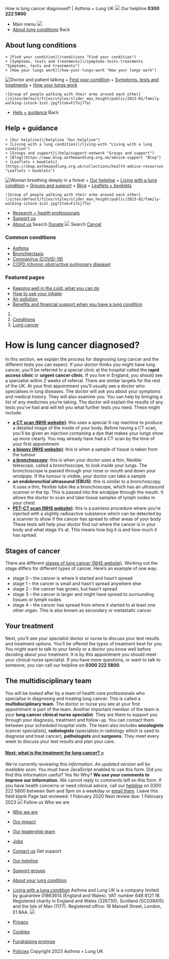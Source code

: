 
How is lung cancer diagnosed? | Asthma + Lung UK
 [![](/themes/custom/asthma-lung-uk/images/aluk-logo.png)](/ "Homepage")
 Our helpline **0300 222 5800**
* Main menu
![](/wingsuit/asthma-lung-uk/images/aluk-logo.png)
* [About lung conditions](#about "About lung conditions")
 Back
 
## About lung conditions
	+ [Find your condition](/conditions "Find your condition")
	+ [Symptoms, tests and treatments](/symptoms-tests-treatments "Symptoms, tests and treatments")
	+ [How your lungs work](/how-your-lungs-work "How your lungs work")
![Doctor and patient talking](/sites/default/files/styles/slider_max_height/public/2023-02/119589.jpg?itok=IfMKqhqJ)
	+ [Find your condition](/conditions)
	+ [Symptoms, tests and treatments](/symptoms-tests-treatments)
	+ [How your lungs work](/how-your-lungs-work)
	
	
	![Group of people walking with their arms around each other](/sites/default/files/styles/slider_max_height/public/2023-02/family-walking-istock-1col.jpg?itok=FiToj77a)
* [Help + guidance](#get-support "Help + guidance")
 Back
 
## Help + guidance
	+ [Our helpline](/helpline "Our helpline")
	+ [Living with a lung condition](/living-with "Living with a lung condition")
	+ [Groups and support](/help/support-network "Groups and support")
	+ [Blog](https://www.blog.asthmaandlung.org.uk/advice-support "Blog")
	+ [Leaflets + booklets](https://shop.asthmaandlung.org.uk/collections/health-advice-resources "Leaflets + booklets")
![Woman breathing deeply in a forest](/sites/default/files/styles/slider_max_height/public/2023-02/A%2BLUK%20Generic73.jpg?itok=IY-jWei3)
	+ [Our helpline](/helpline)
	+ [Living with a lung condition](/living-with)
	+ [Groups and support](/help/support-network)
	+ [Blog](https://www.blog.asthmaandlung.org.uk/advice-support)
	+ [Leaflets + booklets](https://shop.asthmaandlung.org.uk/collections/health-advice-resources "Leaflets and booklets about lung conditions")
	
	
	![Group of people walking with their arms around each other](/sites/default/files/styles/slider_max_height/public/2023-02/family-walking-istock-1col.jpg?itok=FiToj77a)
* [Research + health professionals](/research-health-professionals "Research + health professionals")
* [Support us](/support-us "Support us")
* [About us](/about-us "About us")
Search
[Donate](https://action.asthmaandlung.org.uk/page/99720/donate/1?ea_tracking_id=General_WebsiteALUK_Header_Regular "Donate") 
 [![](/themes/custom/asthma-lung-uk/images/aluk-logo.png)](/ "Homepage")
Search
[Cancel](#)
### Common conditions
* [Asthma](/conditions/asthma)
* [Bronchiectasis](/conditions/bronchiectasis)
* [Coronavirus (COVID-19)](/conditions/coronavirus)
* [COPD (chronic obstructive pulmonary disease)](/conditions/copd-chronic-obstructive-pulmonary-disease)
### Featured pages
* [Keeping well in the cold: what you can do](/living-with/cold-weather)
* [How to use your inhaler](/living-with/inhaler-videos)
* [Air pollution](/living-with/air-pollution)
* [Benefits and financial support when you have a lung condition](/living-with/benefits)
1. 
3. [Conditions](/conditions)
5. [Lung cancer](/conditions/lung-cancer)
# How is lung cancer diagnosed?
In this section, we explain the process for diagnosing lung cancer and the different tests you can expect.
If your doctor thinks you might have lung cancer, you’ll be referred to a special clinic at the hospital called the **rapid access clinic** or **urgent cancer clinic**. If you live in England, you should see a specialist within 2 weeks of referral. There are similar targets for the rest of the UK.
At your first appointment you’ll usually see a doctor who specialises in lung diseases. The doctor will ask you about your symptoms and medical history. They will also examine you. You can help by bringing a list of any medicines you’re taking.
The doctor will explain the results of any tests you’ve had and will tell you what further tests you need. These might include:
* [**a CT scan (NHS website)**](https://www.nhs.uk/conditions/ct-scan/): this uses a special X-ray machine to produce a detailed image of the inside of your body. Before having a CT scan, you’ll be given an injection containing a dye that makes your lungs show up more clearly. You may already have had a CT scan by the time of your first appointment
* [**a biopsy (NHS website)**](https://www.nhs.uk/conditions/biopsy/): this is when a sample of tissue is taken from the tumour
* [**a bronchoscopy**](https://www.blf.org.uk/support-for-you/breathing-tests/looking-inside-your-lungs): this is when your doctor uses a thin, flexible telescope, called a bronchoscope, to look inside your lungs. The bronchoscope is passed through your nose or mouth and down your windpipe. If the tumour is visible, your doctor can take a sample
* **an endobronchial ultrasound (EBUS)**: this is similar to a bronchoscopy. It uses a thin, flexible tube like a bronchoscope, which has an ultrasound scanner in the tip. This is passed into the windpipe through the mouth. It allows the doctor to scan and take tissue samples of lymph nodes in your chest
* [**PET-CT scan (NHS website)**](https://www.nhs.uk/conditions/pet-scan/): this is a painless procedure where you’re injected with a slightly radioactive substance which can be detected by a scanner to show if the cancer has spread to other areas of your body
These tests will help your doctor find out where the cancer is in your body and what stage it’s at. This means how big it is and how much it has spread.
## Stages of cancer
There are different [stages of lung cancer (NHS website)](https://www.nhs.uk/conditions/lung-cancer/diagnosis/).
Working out the stage differs for different types of cancer. Here’s an example of one way:
* stage 0 – the cancer is where it started and hasn’t spread
* stage 1 – the cancer is small and hasn’t spread anywhere else
* stage 2 – the cancer has grown, but hasn’t spread
* stage 3 – the cancer is larger and might have spread to surrounding tissues or lymph nodes
* stage 4 – the cancer has spread from where it started to at least one other organ. This is also known as secondary or metastatic cancer
## Your treatment
Next, you’ll see your specialist doctor or nurse to discuss your test results and treatment options. You’ll be offered the types of treatment best for you. You might want to talk to your family or a doctor you know well before deciding about your treatment. It is by this appointment you should meet your clinical nurse specialist.
If you have more questions, or want to talk to someone, you can call our helpline on **0300 222 5800**.
## The multidisciplinary team
You will be looked after by a team of health care professionals who specialise in diagnosing and treating lung cancer. This is called a **multidisciplinary team**.
The doctor or nurse you see at your first appointment is part of the team.
Another important member of the team is your **lung cancer clinical nurse specialist**. They are there to support you through your diagnosis, treatment and follow-up. You can contact them between your scheduled hospital visits.
The team also includes **oncologists** (cancer specialists), **radiologists** (specialists in radiology which is used to diagnose and treat cancer), **pathologists** and **surgeons**. They meet every week to discuss your test results and plan your care.
#### [Next: what is the treatment for lung cancer? >](https://www.blf.org.uk/support-for-you/lung-cancer/treatment)
*We're currently reviewing this information. An updated version will be available soon.*
You must have JavaScript enabled to use this form.
Did you find this information useful?
Yes
No
Why?
**We use your comments to improve our information.** We cannot reply to comments left on this form. If you have health concerns or need clinical advice, call our [helpline](/helpline) on 0300 222 5800 between 9am and 5pm on a weekday or [email them](/helpline).
Leave this field blank
Page last reviewed: 
1 February 2020
Next review due: 
1 February 2023
 [![](/sites/default/files/2023-01/footer-logo%20%281%29.png)](/ "Homepage")
Follow us
 Who we are
 
* [Who we are](/about-us/who-we-are)
* [Our impact](/about-us/our-impact)
* [Our leadership team](/about-us/our-leadership-team)
* [Jobs](/work-us)
* [Contact us](/about-us/contact-us)
 Get support
 
* [Our helpline](/helpline)
* [Support groups](/help/support-network)
* [About your lung condition](/conditions)
* [Living with a lung condition](/living-with)
Asthma and Lung UK is a company limited by guarantee 01863614 (England and Wales). VAT number 648 8121 18.
Registered charity in England and Wales (326730), Scotland (SC038415) and the Isle of Man (1177). Registered office: 18 Mansell Street, London, E1 8AA.
[![](/sites/default/files/2023-01/reg-logo%20%281%29.png)](https://www.fundraisingregulator.org.uk)
![]()
![]()
* [Privacy](/privacy-policy)
* [Cookies](/cookies-how-we-use-them)
* [Fundraising promise](/fundraising-promise)
* [Policies](/about-us/policies)
 Copyright 2023 Asthma + Lung UK
 
